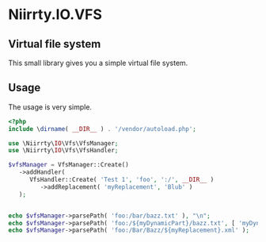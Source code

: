 # Niirrty.IO.VFS

## Virtual file system

This small library gives you a simple virtual file system.

## Usage

The usage is very simple.

```php
<?php
include \dirname( __DIR__ ) . '/vendor/autoload.php';

use \Niirrty\IO\Vfs\VfsManager;
use \Niirrty\IO\Vfs\VfsHandler;

$vfsManager = VfsManager::Create()
   ->addHandler(
      VfsHandler::Create( 'Test 1', 'foo', ':/', __DIR__ )
         ->addReplacement( 'myReplacement', 'Blub' )
   );


echo $vfsManager->parsePath( 'foo:/bar/bazz.txt' ), "\n";
echo $vfsManager->parsePath( 'foo:/${myDynamicPart}/bazz.txt', [ 'myDynamicReplacement' => 'abc/def' ] ), "\n";
echo $vfsManager->parsePath( 'foo:/Bar/Bazz/${myReplacement}.xml' );
```
